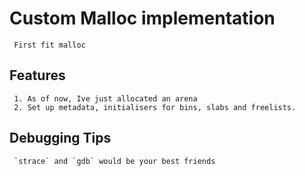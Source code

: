 # Custom Malloc implementation
     First fit malloc

## Features
     1. As of now, Ive just allocated an arena
     2. Set up metadata, initialisers for bins, slabs and freelists.  
## Debugging Tips
     `strace` and `gdb` would be your best friends
